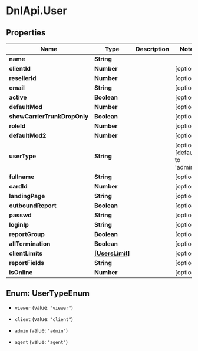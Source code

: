 # DnlApi.User

## Properties
Name | Type | Description | Notes
------------ | ------------- | ------------- | -------------
**name** | **String** |  | 
**clientId** | **Number** |  | [optional] 
**resellerId** | **Number** |  | [optional] 
**email** | **String** |  | [optional] 
**active** | **Boolean** |  | [optional] 
**defaultMod** | **Number** |  | [optional] 
**showCarrierTrunkDropOnly** | **Boolean** |  | [optional] 
**roleId** | **Number** |  | [optional] 
**defaultMod2** | **Number** |  | [optional] 
**userType** | **String** |  | [optional] [default to &#39;admin&#39;]
**fullname** | **String** |  | [optional] 
**cardId** | **Number** |  | [optional] 
**landingPage** | **String** |  | [optional] 
**outboundReport** | **Boolean** |  | [optional] 
**passwd** | **String** |  | [optional] 
**loginIp** | **String** |  | [optional] 
**reportGroup** | **Boolean** |  | [optional] 
**allTermination** | **Boolean** |  | [optional] 
**clientLimits** | [**[UsersLimit]**](UsersLimit.md) |  | [optional] 
**reportFields** | **String** |  | [optional] 
**isOnline** | **Number** |  | [optional] 


<a name="UserTypeEnum"></a>
## Enum: UserTypeEnum


* `viewer` (value: `"viewer"`)

* `client` (value: `"client"`)

* `admin` (value: `"admin"`)

* `agent` (value: `"agent"`)




